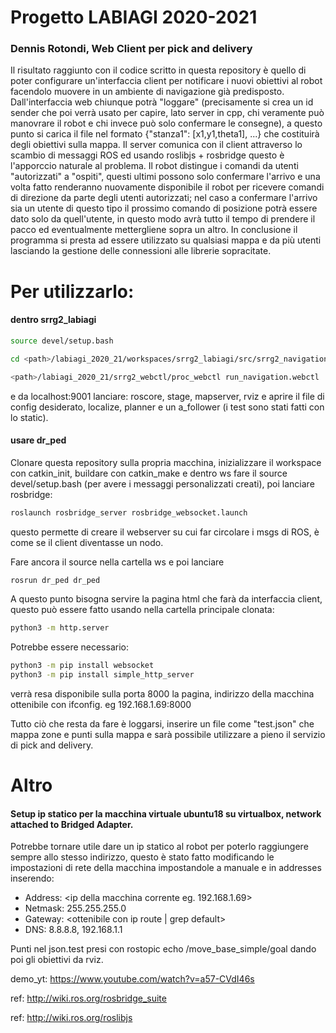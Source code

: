 # Progetto LABIAGI 2020-2021
### Dennis Rotondi, Web Client per pick and delivery

Il risultato raggiunto con il codice scritto in questa repository è quello di poter configurare un'interfaccia client per notificare i nuovi obiettivi al robot facendolo muovere in un ambiente di navigazione già predisposto. Dall'interfaccia web chiunque potrà "loggare" (precisamente si crea un id sender che poi verrà usato per capire, lato server in cpp, chi veramente può manovrare il robot e chi invece può solo confermare le consegne), a questo punto si carica il file nel formato {"stanza1": [x1,y1,theta1], ...} che costituirà degli obiettivi sulla mappa. 
Il server comunica con il client attraverso lo scambio di messaggi ROS ed usando roslibjs + rosbridge questo è l'apporccio naturale al problema.
Il robot distingue i comandi da utenti "autorizzati" a "ospiti", questi ultimi possono solo confermare l'arrivo e una volta fatto renderanno nuovamente disponibile il robot per ricevere comandi di direzione da parte degli utenti autorizzati; nel caso a confermare l'arrivo sia un utente di questo tipo il prossimo comando di posizione potrà essere dato solo da quell'utente, in questo modo avrà tutto il tempo di prendere il pacco ed eventualmente mettergliene sopra un altro. 
In conclusione il programma si presta ad essere utilizzato su qualsiasi mappa e da più utenti lasciando la gestione delle connessioni alle librerie sopracitate.

# Per utilizzarlo:
#### dentro srrg2_labiagi

```sh 
source devel/setup.bash  

cd <path>/labiagi_2020_21/workspaces/srrg2_labiagi/src/srrg2_navigation_2d/config

<path>/labiagi_2020_21/srrg2_webctl/proc_webctl run_navigation.webctl 
```
e da localhost:9001 lanciare: roscore, stage, mapserver, rviz e aprire il file di config desiderato, localize, planner e un a_follower (i test sono stati fatti con lo static).

#### usare dr_ped

Clonare questa repository sulla propria macchina, inizializzare il workspace con catkin_init, buildare con catkin_make e dentro ws fare il source devel/setup.bash (per avere i messaggi personalizzati creati), poi lanciare rosbridge: 
```sh 
roslaunch rosbridge_server rosbridge_websocket.launch 
```
questo permette di creare il webserver su cui far circolare i msgs di ROS, è come se il client diventasse un nodo.

Fare ancora il source nella cartella ws e poi lanciare 

```sh 
rosrun dr_ped dr_ped
```
A questo punto bisogna servire la pagina html che farà da interfaccia client, questo può essere fatto usando nella cartella principale clonata:

```sh 
python3 -m http.server
```
Potrebbe essere necessario:
```sh 
python3 -m pip install websocket
python3 -m pip install simple_http_server
```
verrà resa disponibile sulla porta 8000 la pagina, indirizzo della macchina ottenibile con ifconfig. eg 192.168.1.69:8000

Tutto ciò che resta da fare è loggarsi, inserire un file come "test.json" che mappa zone e punti sulla mappa e sarà possibile utilizzare a pieno il servizio di pick and delivery.

# Altro

#### Setup ip statico per la macchina virtuale ubuntu18 su virtualbox, network attached to Bridged Adapter.
Potrebbe tornare utile dare un ip statico al robot per poterlo raggiungere sempre allo stesso indirizzo, questo è stato fatto modificando le impostazioni di rete della macchina impostandole a manuale e in addresses inserendo: 
- Address: <ip della macchina corrente eg. 192.168.1.69>
- Netmask: 255.255.255.0
- Gateway: <ottenibile con ip route | grep default>
- DNS: 8.8.8.8, 192.168.1.1

Punti nel json.test presi con rostopic echo /move_base_simple/goal dando poi gli obiettivi da rviz.

demo_yt: https://www.youtube.com/watch?v=a57-CVdI46s

ref: http://wiki.ros.org/rosbridge_suite

ref: http://wiki.ros.org/roslibjs
